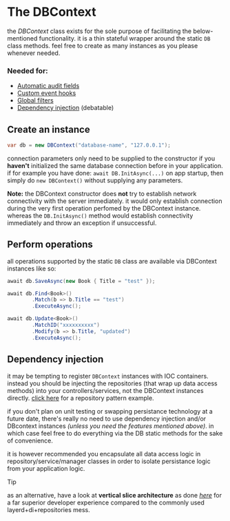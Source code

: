 # The DBContext

the *DBContext* class exists for the sole purpose of facilitating the below-mentioned functionality. 
it is a thin stateful wrapper around the static `DB` class methods. 
feel free to create as many instances as you please whenever needed.

### Needed for:
- [Automatic audit fields](DB-Instances-Audit-Fields.md)
- [Custom event hooks](DB-Instances-Event-Hooks.md)
- [Global filters](DB-Instances-Global-Filters.md)
- [Dependency injection](DB-Instances.md#dependency-injection) (debatable)

## Create an instance

```csharp
var db = new DBContext("database-name", "127.0.0.1");
```
connection parameters only need to be supplied to the constructor if you **haven't** initialized the same database connection before in your application. 
if for example you have done: `await DB.InitAsync(...)` on app startup, then simply do `new DBContext()` without supplying any parameters.

**Note:**
the DBContext constructor does **not** try to establish network connectivity with the server immediately. it would only establish connection during the very first operation perfomed by the DBContext instance. whereas the `DB.InitAsync()` method would establish connectivity immediately and throw an exception if unsuccessful.

## Perform operations

all operations supported by the static `DB` class are available via DBContext instances like so:
```csharp
await db.SaveAsync(new Book { Title = "test" });

await db.Find<Book>()
        .Match(b => b.Title == "test")
        .ExecuteAsync();

await db.Update<Book>()
        .MatchID("xxxxxxxxxx")
        .Modify(b => b.Title, "updated")
        .ExecuteAsync();
```

## Dependency injection

it may be tempting to register `DBContext` instances with IOC containers. instead you should be injecting the repositories (that wrap up data access methods) into your controllers/services, not the DBContext instances directly. [click here](https://github.com/dj-nitehawk/MongoDB-Entities-Repository-Pattern) for a repository pattern example.

if you don't plan on unit testing or swapping persistance technology at a future date, there's really no need to use dependency injection and/or DBcontext instances *(unless you need the features mentioned above)*. in which case feel free to do everything via the DB static methods for the sake of convenience.

it is however recommended you encapsulate all data access logic in repository/service/manager classes in order to isolate persistance logic from your application logic.

> [!tip]
> as an alternative, have a look at **vertical slice architecture** as done [_here_](https://github.com/dj-nitehawk/MongoWebApiStarter) for a far superior developer experience compared to the commonly used layerd+di+repositories mess.